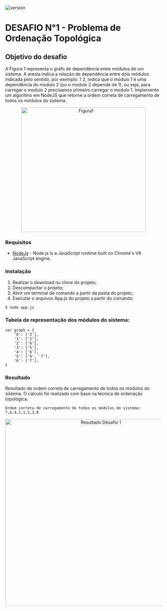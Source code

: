 ![version](https://img.shields.io/badge/version-1.0.0-blue.svg?longCache=true&style=flat-square)

# DESAFIO N°1 - Problema de Ordenação Topológica

## Objetivo do desafio

A Figura 1 representa o grafo de dependência entre módulos de um sistema. A aresta indica a relação de dependência entre dois módulos indicada pelo sentido, por exemplo: 1 2, indica que o módulo 1 é uma dependência do modulo 2 (ou o modulo 2 depende de 1), ou seja, para carregar o modulo 2 precisamos primeiro carregar o modulo 1.
Implemente um algoritmo em NodeJS que retorne a ordem correta de carregamento de todos os módulos do sistema.

<p align="center">
  <img src="https://everguard.com.br/desafios/grafo_desafio1.png" width="400" title="Figura1" alt="Figura1">
</p>

### Requisitos

* [NodeJs](https://nodejs.org/en/) - Node.js is a JavaScript runtime built on Chrome's V8 JavaScript engine.

### Instalação

1. Realizar o download ou clone do projeto;
2. Descompactar o projeto;
3. Abrir um terminal de comando a partir da pasta do projeto;
4. Executar o arquivos App.js do projeto a partir do comando:

```
$ node app.js
```

### Tabela de representação dos módulos do sistema:

```
var graph = {
    '0': ['3'],
    '1': ['2'],
    '2': ['6'],
    '3': ['5'],
    '4': ['6'],
    '5': ['6', '7'],
    '6': ['7'],
}
```

### Resultado

Resultado de ordem correta de carregamento de todos os módulos do sistema. O calculo foi realizado com base na técnica de ordenação topológica.

```
Ordem correta de carregamento de todos os módulos do sistema: 7,6,4,2,1,5,3,0
```

<p align="center">
  <img src="https://everguard.com.br/desafios/Resultado_Desafio1.png" width="600" title="Resultado Desafio 1" alt="Resultado Desafio 1">
</p>




